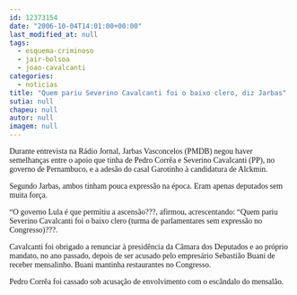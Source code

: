 ```yaml
---
id: 12373154
date: "2006-10-04T14:01:00+00:00"
last_modified_at: null
tags:
  - esquema-criminoso
  - jair-bolsoa
  - joao-cavalcanti
categories:
  - noticias
title: "Quem pariu Severino Cavalcanti foi o baixo clero, diz Jarbas"
sutia: null
chapeu: null
autor: null
imagem: null
---
```

<p><P><FONT face=Verdana>Durante entrevista na Rádio Jornal, Jarbas Vasconcelos (PMDB) negou haver semelhanças entre o apoio que tinha de Pedro Corrêa e Severino Cavalcanti (PP), no governo de Pernambuco, e a adesão do casal Garotinho à candidatura de Alckmin.</FONT></P></p>
<p><P><FONT face=Verdana>Segundo Jarbas, ambos tinham pouca expressão na época. Eram apenas deputados sem muita força. </FONT></P></p>
<p><P><FONT face=Verdana>“O governo Lula é que permitiu a ascensão???, afirmou, acrescentando: “Quem pariu Severino Cavalcanti foi o baixo clero (turma de parlamentares sem expressão no Congresso)???.</FONT></P></p>
<p><P><FONT face=Verdana>Cavalcanti foi obrigado a renunciar à presidência da Câmara dos Deputados e ao próprio mandato, no ano passado, depois de ser acusado pelo empresário Sebastião Buani de receber mensalinho. Buani mantinha restaurantes no Congresso.</FONT></P></p>
<p><P><FONT face=Verdana>Pedro Corrêa foi cassado sob acusação de envolvimento com o escândalo do mensalão.</FONT></P> </p>
